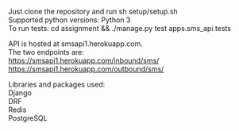 Just clone the repository and run sh setup/setup.sh  
Supported python versions: Python 3  
To run tests: cd assignment && ./manage.py test apps.sms_api.tests

API is hosted at smsapi1.herokuapp.com.  
The two endpoints are:  
https://smsapi1.herokuapp.com/inbound/sms/  
https://smsapi1.herokuapp.com/outbound/sms/  

Libraries and packages used:  
Django  
DRF  
Redis  
PostgreSQL

